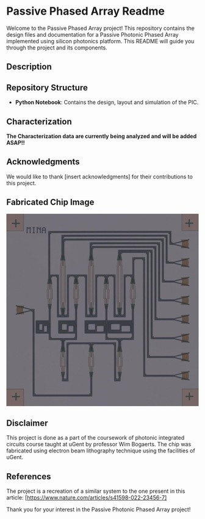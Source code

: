 # Passive Phased Array Readme

Welcome to the Passive Phased Array project! This repository contains the design files and documentation for a Passive Photonic Phased Array implemented using silicon photonics platform. This README will guide you through the project and its components.

## Description

## Repository Structure
- **Python Notebook**: Contains the design, layout and simulation of the PIC.
## Characterization
**The Characterization data are currently being analyzed and will be added ASAP!!**
## Acknowledgments
We would like to thank [insert acknowledgments] for their contributions to this project.

## Fabricated Chip Image
![Fabricated Chip](Fabricated_chip.jpg)

## Disclaimer
This project is done as a part of the coursework of photonic integrated circuits course taught at uGent by professor Wim Bogaerts.
The chip was fabricated using electron beam lithography technique using the facilities of uGent.
## References
The project is a recreation of a similar system to the one present in this article:
[https://www.nature.com/articles/s41598-022-23456-7]

Thank you for your interest in the Passive Photonic Phased Array project!
